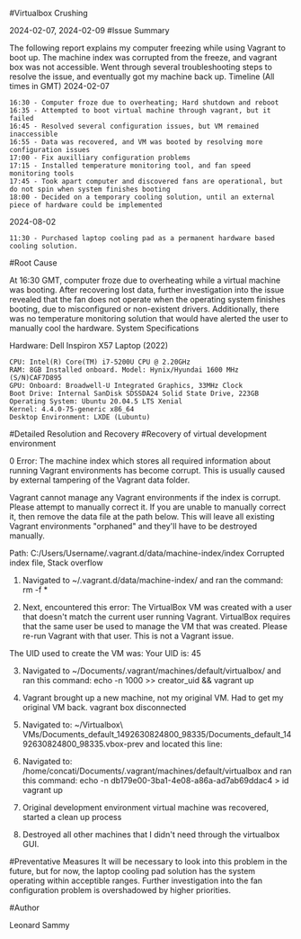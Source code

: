 #Virtualbox Crushing

2024-02-07, 2024-02-09
#Issue Summary

The following report explains my computer freezing while using Vagrant to boot up. The machine index was corrupted from the freeze, and  vagrant box was not accessible. Went through several troubleshooting steps to resolve the issue, and eventually got my machine back up.
Timeline (All times in GMT)
2024-02-07

    16:30 - Computer froze due to overheating; Hard shutdown and reboot
    16:35 - Attempted to boot virtual machine through vagrant, but it failed
    16:45 - Resolved several configuration issues, but VM remained inaccessible
    16:55 - Data was recovered, and VM was booted by resolving more configuration issues
    17:00 - Fix auxilliary configuration problems
    17:15 - Installed temperature monitoring tool, and fan speed monitoring tools
    17:45 - Took apart computer and discovered fans are operational, but do not spin when system finishes booting
    18:00 - Decided on a temporary cooling solution, until an external piece of hardware could be implemented

2024-08-02

    11:30 - Purchased laptop cooling pad as a permanent hardware based cooling solution.

#Root Cause

At 16:30 GMT, computer froze due to overheating while a virtual machine was booting. After recovering lost data, further investigation into the issue revealed that the fan does not operate when the operating system finishes booting, due to misconfigured or non-existent drivers. Additionally, there was no temperature monitoring solution that would have alerted the user to manually cool the hardware.
System Specifications

Hardware: Dell Inspiron X57 Laptop (2022)

    CPU: Intel(R) Core(TM) i7-5200U CPU @ 2.20GHz
    RAM: 8GB Installed onboard. Model: Hynix/Hyundai 1600 MHz (S/N)CAF7D895
    GPU: Onboard: Broadwell-U Integrated Graphics, 33MHz Clock
    Boot Drive: Internal SanDisk SDSSDA24 Solid State Drive, 223GB Operating System: Ubuntu 20.04.5 LTS Xenial
    Kernel: 4.4.0-75-generic x86_64
    Desktop Environment: LXDE (Lubuntu)

#Detailed Resolution and Recovery
#Recovery of virtual development environment

 0   Error:
The machine index which stores all required information about
running Vagrant environments has become corrupt. This is usually
caused by external tampering of the Vagrant data folder.

Vagrant cannot manage any Vagrant environments if the index is
corrupt. Please attempt to manually correct it. If you are unable
to manually correct it, then remove the data file at the path below.
This will leave all existing Vagrant environments "orphaned" and
they'll have to be destroyed manually.

Path: C:/Users/Username/.vagrant.d/data/machine-index/index
Corrupted index file, Stack overflow


 1.   Navigated to ~/.vagrant.d/data/machine-index/ and ran the command: rm -f *

 2.   Next, encountered this error:
 The VirtualBox VM was created with a user that doesn't match the current user running Vagrant. VirtualBox requires that the same user be used to manage the VM that was created. Please re-run Vagrant with that user. This is not a Vagrant issue.

The UID used to create the VM was:
Your UID is: 45


 3.   Navigated to ~/Documents/.vagrant/machines/default/virtualbox/ and ran this command: echo -n 1000 >> creator_uid && vagrant up

 4.   Vagrant brought up a new machine, not my original VM. Had to get my original VM back. vagrant box disconnected

 5.   Navigated to: ~/Virtualbox\ VMs/Documents_default_1492630824800_98335/Documents_default_1492630824800_98335.vbox-prev and located this line:
  <Machine uuid="{db179e00-3ba1-4e08-a86a-ad7ab69ddac4}" name="Documents_default_1496197504242_4039" OSType="Ubuntu_64" snapshotFolder="Snapshots" lastStateChange="2017-04-18T22:10:38Z">

  6. Navigated to: /home/concati/Documents/.vagrant/machines/default/virtualbox and ran this command:
echo -n db179e00-3ba1-4e08-a86a-ad7ab69ddac4 > id
vagrant up


  7.  Original development environment virtual machine was recovered, started a clean up process
  8.  Destroyed all other machines that I didn't need through the virtualbox GUI.


#Preventative Measures
It will be necessary to look into this problem in the future, but for now, the laptop cooling pad solution has the system operating within acceptible ranges. Further investigation into the fan configuration problem is overshadowed by higher priorities.

#Author

Leonard Sammy
